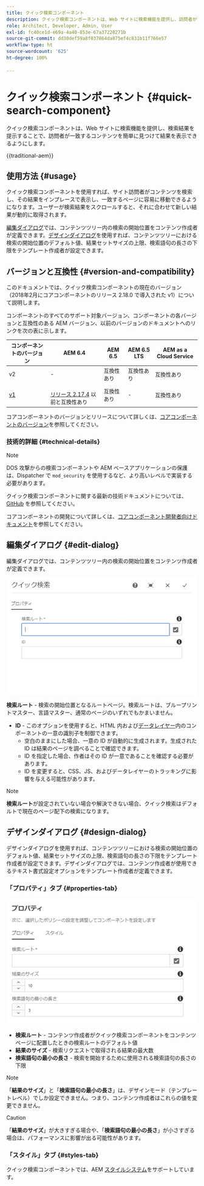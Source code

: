 ```yaml
---
title: クイック検索コンポーネント
description: クイック検索コンポーネントは、Web サイトに検索機能を提供し、訪問者がサイト内を検索して結果を絞り込めるように検索結果を表示します。
role: Architect, Developer, Admin, User
exl-id: fc40ce1d-e69a-4a40-853e-67a37228271b
source-git-commit: dd30def59a8f037864da875ef4c831b11f766e57
workflow-type: ht
source-wordcount: '625'
ht-degree: 100%

---
```



# クイック検索コンポーネント {#quick-search-component}

クイック検索コンポーネントは、Web サイトに検索機能を提供し、検索結果を提示することで、訪問者が一致するコンテンツを簡単に見つけて結果を表示できるようにします。

{{traditional-aem}}

## 使用方法 {#usage}

クイック検索コンポーネントを使用すれば、サイト訪問者がコンテンツを検索し、その結果をインプレースで表示し、一致するページに容易に移動できるようになります。ユーザーが検索結果をスクロールすると、それに合わせて新しい結果が動的に取得されます。

[編集ダイアログ](#edit-dialog)では、コンテンツツリー内の検索の開始位置をコンテンツ作成者が定義できます。[デザインダイアログ](#design-dialog)を使用すれば、コンテンツツリーにおける検索の開始位置のデフォルト値、結果セットサイズの上限、検索語句の長さの下限をテンプレート作成者が設定できます。

## バージョンと互換性 {#version-and-compatibility}

このドキュメントでは、クイック検索コンポーネントの現在のバージョン（2018年2月にコアコンポーネントのリリース 2.18.0 で導入された v1）について説明します。

コンポーネントのすべてのサポート対象バージョン、コンポーネントの各バージョンと互換性のある AEM バージョン、以前のバージョンのドキュメントへのリンクを次の表に示します。

| コンポーネントのバージョン | AEM 6.4 | AEM 6.5 | AEM 6.5 LTS | AEM as a Cloud Service |
|--- |--- |--- |---|---|
| v2 | - | 互換性あり | 互換性あり | 互換性あり |
| [v1](/help/components/v1/quick-search.md) | <br>[リリース 2.17.4](/help/versions.md) 以前と互換性あり | 互換性あり | - | 互換性あり |

コアコンポーネントのバージョンとリリースについて詳しくは、[コアコンポーネントのバージョン](/help/versions.md)を参照してください。

### 技術的詳細 {#technical-details}

>[!NOTE]
>
>DOS 攻撃からの検索コンポーネントや AEM ベースアプリケーションの保護は、Dispatcher で `mod_security` を使用するなど、より高いレベルで実装する必要があります。

クイック検索コンポーネントに関する最新の技術ドキュメントについては、[GitHub](https://adobe.com/go/aem_cmp_tech_search_v2_jp) を参照してください。

コアコンポーネントの開発について詳しくは、[コアコンポーネント開発者向けドキュメント](/help/developing/overview.md)を参照してください。

## 編集ダイアログ {#edit-dialog}

編集ダイアログでは、コンテンツツリー内の検索の開始位置をコンテンツ作成者が定義できます。

![クイック検索コンポーネントの編集ダイアログ](/help/assets/quick-search-edit.png)

**検索ルート** - 検索の開始位置となるルートページ。検索ルートは、ブループリントマスター、言語マスター、通常のページのいずれでもかまいません。
* **ID** - このオプションを使用すると、HTML 内および[データレイヤー](/help/developing/data-layer/overview.md)内のコンポーネントの一意の識別子を制御できます。
   * 空白のままにした場合、一意の ID が自動的に生成されます。生成された ID は結果のページを調べることで確認できます。
   * ID を指定した場合、作者はその ID が一意であることを確認する必要があります。
   * ID を変更すると、CSS、JS、およびデータレイヤーのトラッキングに影響を与える可能性があります。

>[!NOTE]
>
>**検索ルート**&#x200B;が設定されていない場合や解決できない場合、クイック検索はデフォルトで現在のページ配下の検索になります。

## デザインダイアログ {#design-dialog}

デザインダイアログを使用すれば、コンテンツツリーにおける検索の開始位置のデフォルト値、結果セットサイズの上限、検索語句の長さの下限をテンプレート作成者が設定できます。デザインダイアログでは、コンテンツ作成者が使用できるテキスト書式設定オプションをテンプレート作成者が定義できます。

### 「プロパティ」タブ {#properties-tab}

![クイック検索コンポーネントのデザインダイアログ](/help/assets/quick-search-design.png)

* **検索ルート** - コンテンツ作成者がクイック検索コンポーネントをコンテンツページに配置したときの検索ルートのデフォルト値
* **結果のサイズ** - 検索リクエストで取得される結果の最大数
* **検索語句の最小の長さ** - 検索を開始するために使用される検索語句の長さの下限

>[!NOTE]
>
>「**結果のサイズ**」と「**検索語句の最小の長さ**」は、デザインモード（テンプレートレベル）でしか設定できません。つまり、コンテンツ作成者はこれらの値を変更できません。

>[!CAUTION]
>
>「**結果のサイズ**」が大きすぎる場合や、「**検索語句の最小の長さ**」が小さすぎる場合は、パフォーマンスに影響が出る可能性があります。

### 「スタイル」タブ {#styles-tab}

クイック検索コンポーネントでは、AEM [スタイルシステム](/help/get-started/authoring.md#component-styling)をサポートしています。
